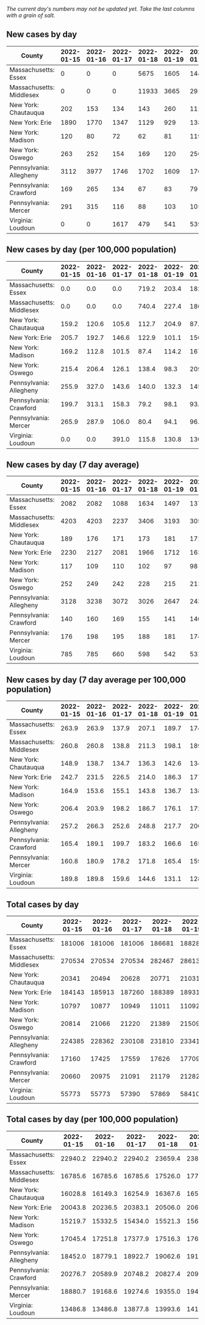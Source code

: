 _The current day's numbers may not be updated yet. Take the last columns with a grain of salt._
## New cases by day

| County | 2022-01-15 | 2022-01-16 | 2022-01-17 | 2022-01-18 | 2022-01-19 | 2022-01-20 | 2022-01-21 |
| --- | --- | --- | --- | --- | --- | --- | --- |
| Massachusetts: Essex | 0 | 0 | 0 | 5675 | 1605 | 1443 |  |
| Massachusetts: Middlesex | 0 | 0 | 0 | 11933 | 3665 | 2914 |  |
| New York: Chautauqua | 202 | 153 | 134 | 143 | 260 | 111 |  |
| New York: Erie | 1890 | 1770 | 1347 | 1129 | 929 | 1386 |  |
| New York: Madison | 120 | 80 | 72 | 62 | 81 | 119 |  |
| New York: Oswego | 263 | 252 | 154 | 169 | 120 | 256 |  |
| Pennsylvania: Allegheny | 3112 | 3977 | 1746 | 1702 | 1609 | 1766 |  |
| Pennsylvania: Crawford | 169 | 265 | 134 | 67 | 83 | 79 |  |
| Pennsylvania: Mercer | 291 | 315 | 116 | 88 | 103 | 105 |  |
| Virginia: Loudoun | 0 | 0 | 1617 | 479 | 541 | 539 |  |

## New cases by day (per 100,000 population)

| County | 2022-01-15 | 2022-01-16 | 2022-01-17 | 2022-01-18 | 2022-01-19 | 2022-01-20 | 2022-01-21 |
| --- | --- | --- | --- | --- | --- | --- | --- |
| Massachusetts: Essex | 0.0 | 0.0 | 0.0 | 719.2 | 203.4 | 182.9 |  |
| Massachusetts: Middlesex | 0.0 | 0.0 | 0.0 | 740.4 | 227.4 | 180.8 |  |
| New York: Chautauqua | 159.2 | 120.6 | 105.6 | 112.7 | 204.9 | 87.5 |  |
| New York: Erie | 205.7 | 192.7 | 146.6 | 122.9 | 101.1 | 150.9 |  |
| New York: Madison | 169.2 | 112.8 | 101.5 | 87.4 | 114.2 | 167.7 |  |
| New York: Oswego | 215.4 | 206.4 | 126.1 | 138.4 | 98.3 | 209.6 |  |
| Pennsylvania: Allegheny | 255.9 | 327.0 | 143.6 | 140.0 | 132.3 | 145.2 |  |
| Pennsylvania: Crawford | 199.7 | 313.1 | 158.3 | 79.2 | 98.1 | 93.3 |  |
| Pennsylvania: Mercer | 265.9 | 287.9 | 106.0 | 80.4 | 94.1 | 96.0 |  |
| Virginia: Loudoun | 0.0 | 0.0 | 391.0 | 115.8 | 130.8 | 130.3 |  |

## New cases by day (7 day average)

| County | 2022-01-15 | 2022-01-16 | 2022-01-17 | 2022-01-18 | 2022-01-19 | 2022-01-20 | 2022-01-21 |
| --- | --- | --- | --- | --- | --- | --- | --- |
| Massachusetts: Essex | 2082 | 2082 | 1088 | 1634 | 1497 | 1373 |  |
| Massachusetts: Middlesex | 4203 | 4203 | 2237 | 3406 | 3193 | 3054 |  |
| New York: Chautauqua | 189 | 176 | 171 | 173 | 181 | 171 |  |
| New York: Erie | 2230 | 2127 | 2081 | 1966 | 1712 | 1633 |  |
| New York: Madison | 117 | 109 | 110 | 102 | 97 | 98 |  |
| New York: Oswego | 252 | 249 | 242 | 228 | 215 | 211 |  |
| Pennsylvania: Allegheny | 3128 | 3238 | 3072 | 3026 | 2647 | 2438 |  |
| Pennsylvania: Crawford | 140 | 160 | 169 | 155 | 141 | 140 |  |
| Pennsylvania: Mercer | 176 | 198 | 195 | 188 | 181 | 174 |  |
| Virginia: Loudoun | 785 | 785 | 660 | 598 | 542 | 531 |  |

## New cases by day (7 day average per 100,000 population)

| County | 2022-01-15 | 2022-01-16 | 2022-01-17 | 2022-01-18 | 2022-01-19 | 2022-01-20 | 2022-01-21 |
| --- | --- | --- | --- | --- | --- | --- | --- |
| Massachusetts: Essex | 263.9 | 263.9 | 137.9 | 207.1 | 189.7 | 174.0 |  |
| Massachusetts: Middlesex | 260.8 | 260.8 | 138.8 | 211.3 | 198.1 | 189.5 |  |
| New York: Chautauqua | 148.9 | 138.7 | 134.7 | 136.3 | 142.6 | 134.7 |  |
| New York: Erie | 242.7 | 231.5 | 226.5 | 214.0 | 186.3 | 177.8 |  |
| New York: Madison | 164.9 | 153.6 | 155.1 | 143.8 | 136.7 | 138.1 |  |
| New York: Oswego | 206.4 | 203.9 | 198.2 | 186.7 | 176.1 | 172.8 |  |
| Pennsylvania: Allegheny | 257.2 | 266.3 | 252.6 | 248.8 | 217.7 | 200.5 |  |
| Pennsylvania: Crawford | 165.4 | 189.1 | 199.7 | 183.2 | 166.6 | 165.4 |  |
| Pennsylvania: Mercer | 160.8 | 180.9 | 178.2 | 171.8 | 165.4 | 159.0 |  |
| Virginia: Loudoun | 189.8 | 189.8 | 159.6 | 144.6 | 131.1 | 128.4 |  |

## Total cases by day

| County | 2022-01-15 | 2022-01-16 | 2022-01-17 | 2022-01-18 | 2022-01-19 | 2022-01-20 | 2022-01-21 |
| --- | --- | --- | --- | --- | --- | --- | --- |
| Massachusetts: Essex | 181006 | 181006 | 181006 | 186681 | 188286 | 189729 |  |
| Massachusetts: Middlesex | 270534 | 270534 | 270534 | 282467 | 286132 | 289046 |  |
| New York: Chautauqua | 20341 | 20494 | 20628 | 20771 | 21031 | 21142 |  |
| New York: Erie | 184143 | 185913 | 187260 | 188389 | 189318 | 190704 |  |
| New York: Madison | 10797 | 10877 | 10949 | 11011 | 11092 | 11211 |  |
| New York: Oswego | 20814 | 21066 | 21220 | 21389 | 21509 | 21765 |  |
| Pennsylvania: Allegheny | 224385 | 228362 | 230108 | 231810 | 233419 | 235185 |  |
| Pennsylvania: Crawford | 17160 | 17425 | 17559 | 17626 | 17709 | 17788 |  |
| Pennsylvania: Mercer | 20660 | 20975 | 21091 | 21179 | 21282 | 21387 |  |
| Virginia: Loudoun | 55773 | 55773 | 57390 | 57869 | 58410 | 58949 |  |

## Total cases by day (per 100,000 population)

| County | 2022-01-15 | 2022-01-16 | 2022-01-17 | 2022-01-18 | 2022-01-19 | 2022-01-20 | 2022-01-21 |
| --- | --- | --- | --- | --- | --- | --- | --- |
| Massachusetts: Essex | 22940.2 | 22940.2 | 22940.2 | 23659.4 | 23862.9 | 24045.7 |  |
| Massachusetts: Middlesex | 16785.6 | 16785.6 | 16785.6 | 17526.0 | 17753.4 | 17934.2 |  |
| New York: Chautauqua | 16028.8 | 16149.3 | 16254.9 | 16367.6 | 16572.5 | 16660.0 |  |
| New York: Erie | 20043.8 | 20236.5 | 20383.1 | 20506.0 | 20607.1 | 20758.0 |  |
| New York: Madison | 15219.7 | 15332.5 | 15434.0 | 15521.3 | 15635.5 | 15803.3 |  |
| New York: Oswego | 17045.4 | 17251.8 | 17377.9 | 17516.3 | 17614.6 | 17824.2 |  |
| Pennsylvania: Allegheny | 18452.0 | 18779.1 | 18922.7 | 19062.6 | 19194.9 | 19340.2 |  |
| Pennsylvania: Crawford | 20276.7 | 20589.9 | 20748.2 | 20827.4 | 20925.5 | 21018.8 |  |
| Pennsylvania: Mercer | 18880.7 | 19168.6 | 19274.6 | 19355.0 | 19449.1 | 19545.1 |  |
| Virginia: Loudoun | 13486.8 | 13486.8 | 13877.8 | 13993.6 | 14124.4 | 14254.8 |  |
